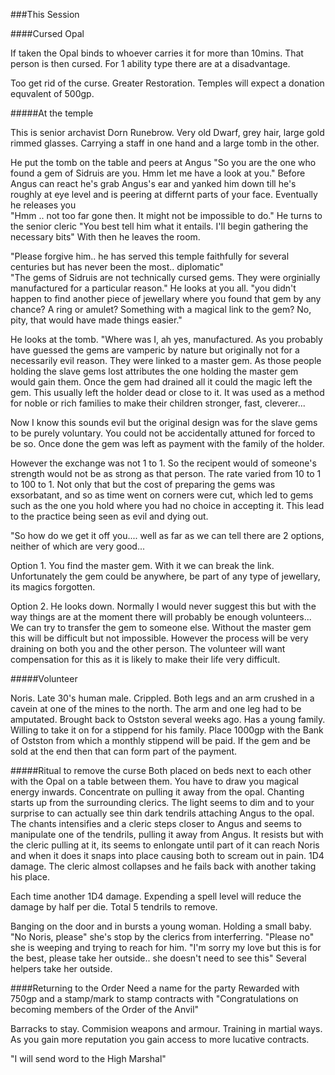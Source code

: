 ###This Session

####Cursed Opal

If taken the Opal binds to whoever carries it for more than 10mins. That person is then cursed. For 1 ability type there are at a disadvantage.

Too get rid of the curse. Greater Restoration. Temples will expect a donation equvalent of 500gp.

#####At the temple

This is senior archavist Dorn Runebrow. Very old Dwarf, grey hair, large gold rimmed glasses. Carrying a staff in one hand and a large tomb in the other.

He put the tomb on the table and peers at Angus
"So you are the one who found a gem of Sidruis are you. Hmm let me have a look at you." Before Angus can react he's grab Angus's ear and yanked him down till he's roughly at eye level and is peering at differnt parts of your face. Eventually he releases you  
"Hmm .. not too far gone then. It might not be impossible to do." He turns to the senior cleric "You best tell him what it entails. I'll begin gathering the necessary bits" With then he leaves the room.  

"Please forgive him.. he has served this temple faithfully for several centuries but has never been the most.. diplomatic"   
"The gems of Sidruis are not technically cursed gems. They were orginially manufactured for a particular reason." He looks at you all. "you didn't happen to find another piece of jewellary where you found that gem by any chance? A ring or amulet? Something with a magical link to the gem? No, pity, that would have made things easier."  

He looks at the tomb. "Where was I, ah yes, manufactured. As you probably have guessed the gems are vamperic by nature but originally not for a necessarily evil reason. They were linked to a master gem. As those people holding the slave gems lost attributes the one holding the master gem would gain them. Once the gem had drained all it could the magic left the gem. This usually left the holder dead or close to it. It was used as a method for noble or rich families to make their children stronger, fast, cleverer...

Now I know this sounds evil but the original design was for the slave gems to be purely voluntary. You could not be accidentally attuned for forced to be so. Once done the gem was left as payment with the family of the holder. 

However the exchange was not 1 to 1. So the recipent would of someone's strength would not be as strong as that person. The rate varied from 10 to 1 to 100 to 1. Not only that but the cost of preparing the gems was exsorbatant, and so as time went on corners were cut, which led to gems such as the one you hold where you had no choice in accepting it. This lead to the practice being seen as evil and dying out.

"So how do we get it off you.... well as far as we can tell there are 2 options, neither of which are very good...

Option 1. You find the master gem. With it we can break the link. Unfortunately the gem could be anywhere, be part of any type of jewellary, its magics forgotten.

Option 2. He looks down. Normally I would never suggest this but with the way things are at the moment there will probably be enough volunteers... We can try to transfer the gem to someone else. Without the master gem this will be difficult but not impossible. However the process will be very draining on both you and the other person. The volunteer will want compensation for this as it is likely to make their life very difficult. 

#####Volunteer

Noris. Late 30's human male. Crippled. Both legs and an arm crushed in a cavein at one of the mines to the north. The arm and one leg had to be amputated. Brought back to Ostston several weeks ago. Has a young family. Willing to take it on for a stippend for his family. Place 1000gp with the Bank of Ostston from which a monthly stippend will be paid. If the gem and be sold at the end then that can form part of the payment.

#####Ritual to remove the curse
Both placed on beds next to each other with the Opal on a table between them. You have to draw you magical energy inwards. Concentrate on pulling it away from the opal. Chanting starts up from the surrounding clerics. The light seems to dim and to your surprise to can actually see thin dark tendrils attaching Angus to the opal. The chants intensifies and a cleric steps closer to Angus and seems to manipulate one of the tendrils, pulling it away from Angus. It resists but with the cleric pulling at it, its seems to enlongate until part of it can reach Noris and when it does it snaps into place causing both to scream out in pain. 1D4 damage. The cleric almost collapses and he fails back with another taking his place. 

Each time another 1D4 damage. Expending a spell level will reduce the damage by half per die. Total 5 tendrils to remove.

Banging on the door and in bursts a young woman. Holding a small baby. "No Noris, please" she's stop by the clerics from interferring. "Please no" she is weeping and trying to reach for him. "I'm sorry my love but this is for the best, please take her outside.. she doesn't need to see this" Several helpers take her outside.


####Returning to the Order
Need a name for the party
Rewarded with 750gp and a stamp/mark to stamp contracts with
"Congratulations on becoming members of the Order of the Anvil"

Barracks to stay. Commision weapons and armour. Training in martial ways. As you gain more reputation you gain access to more lucative contracts.

"I will send word to the High Marshal"
